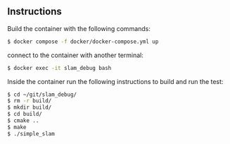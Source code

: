 ## Instructions

Build the container with the following commands:

```bash
$ docker compose -f docker/docker-compose.yml up
```

connect to the container with another terminal:

```bash
$ docker exec -it slam_debug bash
```

Inside the container run the following instructions to build and run the test:

```bash
$ cd ~/git/slam_debug/
$ rm -r build/
$ mkdir build/
$ cd build/
$ cmake ..
$ make
$ ./simple_slam
```

